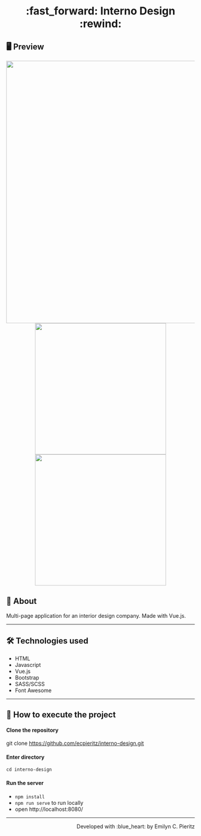 <h1 align = "center"> :fast_forward: Interno Design :rewind: </h1>

## 🖥 Preview
<p align = "center">
  <img src = "x" width = "700" height = "auto">
  <img src = "x" width = "350" height = "auto">
  <img src = "x" width = "350" height = "auto">
</p>

## 📖 About
<p>Multi-page application for an interior design company. Made with Vue.js.</p>

---

## 🛠 Technologies used
- HTML
- Javascript
- Vue.js
- Bootstrap
- SASS/SCSS
- Font Awesome

---


## 🚀 How to execute the project
#### Clone the repository
git clone https://github.com/ecpieritz/interno-design.git

#### Enter directory
`cd interno-design`

#### Run the server
- `npm install`
- `npm run serve` to run locally
- open http://localhost:8080/ 

---
<p align = "right">Developed with :blue_heart: by Emilyn C. Pieritz</p>

